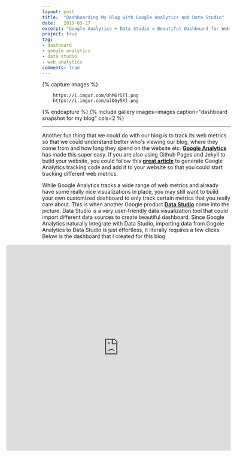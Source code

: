 ```yaml
---
layout: post
title:  "Dashboarding My Blog with Google Analytics and Data Studio"
date:   2019-03-27
excerpt: "Google Analytics + Data Studio = Beautiful Dashboard for Web Analytics"
project: true
tag:
- dashboard 
- google analytics
- data studio
- web analytics
comments: true
---
```


{% capture images %}

        https://i.imgur.com/UhM6r5Tl.png
        https://i.imgur.com/uiDGy5Xl.png

{% endcapture %}
{% include gallery images=images caption="dashboard snapshot for my blog" cols=2 %}

---
     
Another fun thing that we could do with our blog is to track its web metrics so that we could understand better who's viewing our blog, where they come from and how long they spend on the website etc. <a href="https://analytics.google.com/analytics/web/"><b>Google Analytics</b></a> has made this super easy. If you are also using Github Pages and Jekyll to build your website, you could follow this <a href="https://desiredpersona.com/google-analytics-jekyll/"><b>great article</b></a> to generate Google Analytics tracking code and add it to your website so that you could start tracking different web metrics.

While Google Analytics tracks a wide range of web metrics and already have some really nice visualizations in place, you may still want to build your own customized dashboard to only track certain metrics that you really care about. This is when another Google product <a href="https://datastudio.google.com/"><b>Data Studio</b></a> come into the picture. Data Studio is a very user-friendly data visualization tool that could import different data sources to create beautiful dashboard. Since Google Analytics naturally integrate with Data Studio, importing data from Gogole Analytics to Data Studio is just effortless, it literally requires a few clicks. Below is the dashboard that I created for this blog:



<iframe width="600" height="550" src="https://datastudio.google.com/embed/reporting/10jN5MHyAf7wXaAcwEGdHXvMyxybv8ivJ/page/8Ifn" style="float:right" frameborder="0" allowfullscreen></iframe>






  
      



